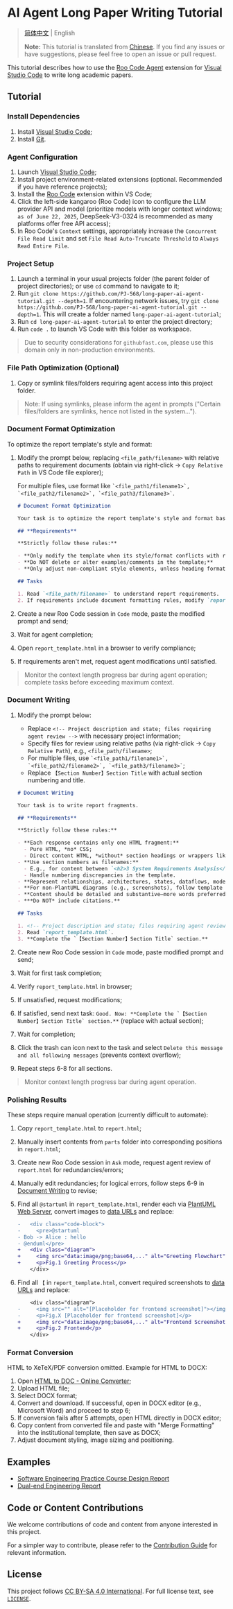 # AI Agent Long Paper Writing Tutorial

> [简体中文](README.md) | English
>
> **Note:** This tutorial is translated from [Chinese](README.md). If you find any issues or have suggestions, please feel free to open an issue or pull request.

This tutorial describes how to use the [Roo Code Agent](https://roocode.com) extension for [Visual Studio Code](https://code.visualstudio.com/Download) to write long academic papers.

## Tutorial

### Install Dependencies

1. Install [Visual Studio Code](https://code.visualstudio.com/Download);
2. Install [Git](https://git-scm.com/downloads).

### Agent Configuration

1. Launch [Visual Studio Code](https://code.visualstudio.com/Download);
2. Install project environment-related extensions (optional. Recommended if you have reference projects);
3. Install the [Roo Code](https://roocode.com) extension within VS Code;
4. Click the left-side kangaroo (Roo Code) icon to configure the LLM provider API and model (prioritize models with longer context windows; `as of June 22, 2025`, DeepSeek-V3-0324 is recommended as many platforms offer free API access);
5. In Roo Code's `Context` settings, appropriately increase the `Concurrent File Read Limit` and set `File Read Auto-Truncate Threshold` to `Always Read Entire File`.

### Project Setup

1. Launch a terminal in your usual projects folder (the parent folder of project directories); or use `cd` command to navigate to it;
2. Run `git clone https://github.com/PJ-568/long-paper-ai-agent-tutorial.git --depth=1`. If encountering network issues, try `git clone https://github.com/PJ-568/long-paper-ai-agent-tutorial.git --depth=1`. This will create a folder named `long-paper-ai-agent-tutorial`;
3. Run `cd long-paper-ai-agent-tutorial` to enter the project directory;
4. Run `code .` to launch VS Code with this folder as workspace.

> Due to security considerations for `githubfast.com`, please use this domain only in non-production environments.

### File Path Optimization (Optional)

1. Copy or symlink files/folders requiring agent access into this project folder.

> Note: If using symlinks, please inform the agent in prompts ("Certain files/folders are symlinks, hence not listed in the system...").

### Document Format Optimization

To optimize the report template's style and format:

1. Modify the prompt below, replacing `<file_path/filename>` with relative paths to requirement documents (obtain via right-click → `Copy Relative Path` in VS Code file explorer);

   For multiple files, use format like `` `<file_path1/filename1>`, `<file_path2/filename2>`, `<file_path3/filename3>` ``.

   ```markdown
   # Document Format Optimization
   
   Your task is to optimize the report template's style and format based on obtained requirements.
   
   ## **Requirements**
   
   **Strictly follow these rules:**
   
   - **Only modify the template when its style/format conflicts with requirements;**
   - **Do NOT delete or alter examples/comments in the template;**
   - **Only adjust non-compliant style elements, unless heading formats severely violate requirements.**
   
   ## Tasks
   
   1. Read `<file_path/filename>` to understand report requirements.
   2. If requirements include document formatting rules, modify `report_template.html` accordingly.
   ```

2. Create a new Roo Code session in `Code` mode, paste the modified prompt and send;
3. Wait for agent completion;
4. Open `report_template.html` in a browser to verify compliance;
5. If requirements aren't met, request agent modifications until satisfied.

> Monitor the context length progress bar during agent operation; complete tasks before exceeding maximum context.

### Document Writing

1. Modify the prompt below:
   - Replace `<!-- Project description and state; files requiring agent review -->` with necessary project information;
   - Specify files for review using relative paths (via right-click → `Copy Relative Path`), e.g., `<file_path/filename>`;
   - For multiple files, use `` `<file_path1/filename1>`, `<file_path2/filename2>`, `<file_path3/filename3>` ``;
   - Replace `【Section Number】Section Title` with actual section numbering and title.

   ```markdown
   # Document Writing
   
   Your task is to write report fragments.
   
   ## **Requirements**
   
   **Strictly follow these rules:**
   
   - **Each response contains only one HTML fragment:**
     - Pure HTML, *no* CSS;
     - Direct content HTML, *without* section headings or wrappers like `<div class="content"></div>`.
   - **Use section numbers as filenames:**
     - E.g., for content between `<h2>3 System Requirements Analysis</h2>` and `<h3>3.1 Business Process Analysis</h3>`, write to `.\parts\3.html` (filenames use section numbers: `3.3.html`, `3.3.1.html`, etc.);
     - Handle numbering discrepancies in the template.
   - **Represent relationships, architectures, states, dataflows, models, processes, etc., using PlantUML code blocks;**
   - **For non-PlantUML diagrams (e.g., screenshots), follow template examples and write `[Placeholder for ... diagram]` for manual insertion later;**
   - **Content should be detailed and substantive—more words preferred;**
   - ***Do NOT* include citations.**
   
   ## Tasks
   
   1. <!-- Project description and state; files requiring agent review -->
   2. Read `report_template.html`.
   3. **Complete the `【Section Number】Section Title` section.**
   ```

2. Create new Roo Code session in `Code` mode, paste modified prompt and send;
3. Wait for first task completion;
4. Verify `report_template.html` in browser;
5. If unsatisfied, request modifications;
6. If satisfied, send next task: ``Good. Now: **Complete the `【Section Number】Section Title` section.**`` (replace with actual section);
7. Wait for completion;
8. Click the trash can icon next to the task and select `Delete this message and all following messages` (prevents context overflow);
9. Repeat steps 6-8 for all sections.

> Monitor context length progress bar during agent operation.

### Polishing Results

These steps require manual operation (currently difficult to automate):

1. Copy `report_template.html` to `report.html`;
2. Manually insert contents from `parts` folder into corresponding positions in `report.html`;
3. Create new Roo Code session in `Ask` mode, request agent review of `report.html` for redundancies/errors;
4. Manually edit redundancies; for logical errors, follow steps 6-9 in [Document Writing](#document-writing) to revise;
5. Find all `@startuml` in `report_template.html`, render each via [PlantUML Web Server](https://www.plantuml.com/plantuml/uml), convert images to [data URLs](https://www.lmstfy.icu/Bing/?q=aW1hZ2UgdG8gZGF0YSB1cmwgb25saW5l) and replace:

   ```diff
   -   <div class="code-block">
   -     <pre>@startuml
   - Bob -> Alice : hello
   - @enduml</pre>
   +   <div class="diagram">
   +     <img src="data:image/png;base64,..." alt="Greeting Flowchart"></img>
   +     <p>Fig.1 Greeting Process</p>
       </div>
   ```

6. Find all `【` in `report_template.html`, convert required screenshots to [data URLs](https://www.lmstfy.icu/Bing/?q=aW1hZ2UgdG8gZGF0YSB1cmwgb25saW5l) and replace:

   ```diff
       <div class="diagram">
   -     <img src="" alt="[Placeholder for frontend screenshot]"></img>
   -     <p>Fig.X [Placeholder for frontend screenshot]</p>
   +     <img src="data:image/png;base64,..." alt="Frontend Screenshot"></img>
   +     <p>Fig.2 Frontend</p>
       </div>
   ```

### Format Conversion

HTML to XeTeX/PDF conversion omitted. Example for HTML to DOCX:

1. Open [HTML to DOC - Online Converter](https://www.aconvert.com/cn/document/html-to-doc);
2. Upload HTML file;
3. Select DOCX format;
4. Convert and download. If successful, open in DOCX editor (e.g., Microsoft Word) and proceed to step 6;
5. If conversion fails after 5 attempts, open HTML directly in DOCX editor;
6. Copy content from converted file and paste with "Merge Formatting" into the institutional template, then save as DOCX;
7. Adjust document styling, image sizing and positioning.

## Examples

- [Software Engineering Practice Course Design Report](无需智能体阅读的参考/《软件工程实训》课程设计实验报告书.html)
- [Dual-end Engineering Report](无需智能体阅读的参考/双端工程实验报告.html)

## Code or Content Contributions

We welcome contributions of code and content from anyone interested in this project.

For a simpler way to contribute, please refer to the [Contribution Guide](CONTRIBUTING.md) for relevant information.

## License

This project follows [CC BY-SA 4.0 International](https://creativecommons.org/licenses/by-sa/4.0/). For full license text, see [`LICENSE`](LICENSE).
